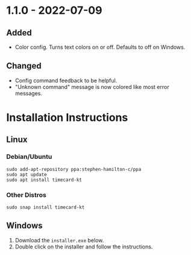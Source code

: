 # 1.1.0 - 2022-07-09

## Added
- Color config. Turns text colors on or off. Defaults to off on Windows.

## Changed
- Config command feedback to be helpful.
- "Unknown command" message is now colored like most error messages.

# Installation Instructions
## Linux
### Debian/Ubuntu
```
sudo add-apt-repository ppa:stephen-hamilton-c/ppa
sudo apt update
sudo apt install timecard-kt
```
### Other Distros
```
sudo snap install timecard-kt
```
## Windows
1. Download the `installer.exe` below.
2. Double click on the installer and follow the instructions.
